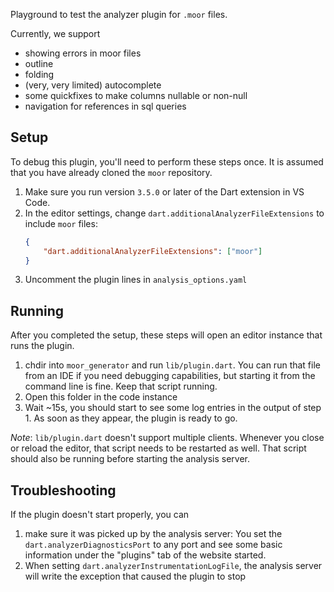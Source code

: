 Playground to test the analyzer plugin for `.moor` files. 

Currently, we support

- showing errors in moor files
- outline
- folding
- (very, very limited) autocomplete
-  some quickfixes to make columns nullable or non-null
- navigation for references in sql queries

## Setup
To debug this plugin, you'll need to perform these steps once. It is assumed that you
have already cloned the `moor` repository.

1. Make sure you run version `3.5.0` or later of the Dart extension in VS Code.
2. In the editor settings, change `dart.additionalAnalyzerFileExtensions`
   to include `moor` files:
   ```json
   {
       "dart.additionalAnalyzerFileExtensions": ["moor"]
   }
   ```
3. Uncomment the plugin lines in `analysis_options.yaml`
  
## Running
After you completed the setup, these steps will open an editor instance that runs the plugin.
1. chdir into `moor_generator` and run `lib/plugin.dart`. You can run that file from an IDE if
   you need debugging capabilities, but starting it from the command line is fine. Keep that
   script running.
2. Open this folder in the code instance
3. Wait ~15s, you should start to see some log entries in the output of step 1. 
   As soon as they appear, the plugin is ready to go.
   
_Note_: `lib/plugin.dart` doesn't support multiple clients. Whenever you close or reload the
editor, that script needs to be restarted as well. That script should also be running before 
starting the analysis server.

## Troubleshooting

If the plugin doesn't start properly, you can

1. make sure it was picked up by the analysis server: You set the `dart.analyzerDiagnosticsPort`
   to any port and see some basic information under the "plugins" tab of the website started.
2. When setting `dart.analyzerInstrumentationLogFile`, the analysis server will write the
   exception that caused the plugin to stop